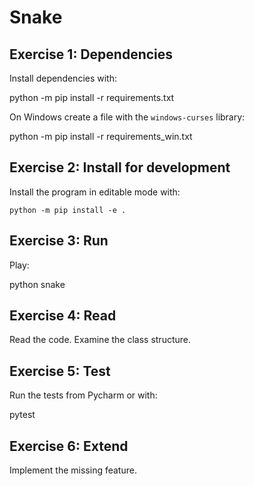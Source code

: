 
# Snake

## Exercise 1: Dependencies

Install dependencies with:

   python -m pip install -r requirements.txt

On Windows create a file with the `windows-curses` library:

   python -m pip install -r requirements_win.txt

## Exercise 2: Install for development

Install the program in editable mode with:

    python -m pip install -e .

## Exercise 3: Run

Play:

   python snake

## Exercise 4: Read

Read the code. Examine the class structure.

## Exercise 5: Test

Run the tests from Pycharm or with:

   pytest

## Exercise 6: Extend

Implement the missing feature.

